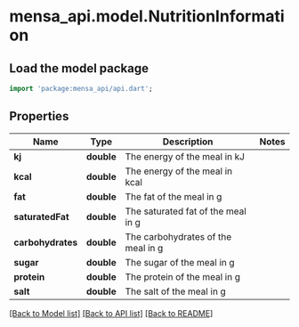 # mensa_api.model.NutritionInformation

## Load the model package
```dart
import 'package:mensa_api/api.dart';
```

## Properties
Name | Type | Description | Notes
------------ | ------------- | ------------- | -------------
**kj** | **double** | The energy of the meal in kJ |
**kcal** | **double** | The energy of the meal in kcal |
**fat** | **double** | The fat of the meal in g |
**saturatedFat** | **double** | The saturated fat of the meal in g |
**carbohydrates** | **double** | The carbohydrates of the meal in g |
**sugar** | **double** | The sugar of the meal in g |
**protein** | **double** | The protein of the meal in g |
**salt** | **double** | The salt of the meal in g |

[[Back to Model list]](../README.md#documentation-for-models) [[Back to API list]](../README.md#documentation-for-api-endpoints) [[Back to README]](../README.md)
